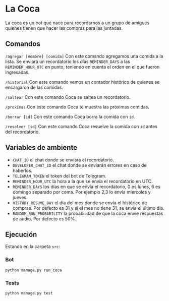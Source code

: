 # La Coca

La coca es un bot que nace para recordarnos a un grupo de amigues quienes tienen que hacer las compras para las juntadas.

## Comandos
`/agregar [nombre] [comida]` Con este comando agregamos una comida a la lista. Se enviará un recordatorio los días `REMINDER_DAYS` a las `REMINDER_HOUR_UTC` en punto, teniendo en cuenta el orden en el que fueron ingresadas.

`/historial` Con este comando vemos un contador histórico de quienes se encargaron de las comidas.

`/saltear` Con este comando Coca se saltea un recordatorio.

`/proximas` Con este comando Coca te muestra las próximas comidas.

`/borrar [id]` Con este comando Coca borra la comida con `id`.

`/resolver [id]` Con este comando Coca resuelve la comida con `id` antes del recordatorio.

## Variables de ambiente
- `CHAT_ID` el chat donde se enviará el recordatorio.
- `DEVELOPER_CHAT_ID` el chat donde se enviarán errores en caso de haberlos.
- `TELEGRAM_TOKEN` el token del bot de Telegram.
- `REMINDER_HOUR_UTC` la hora a la que se envía el recordatorio en UTC.
- `REMINDER_DAYS` los días en que se envía el recordatorio, 0 es lunes, 6 es domingo separado por coma. Por ejemplo 2,3 lo envía miercoles y jueves.
- `HISTORY_RESUME_DAY` el día del mes donde se envía el histórico de compras. Por defecto es 31 y si el mes no tiene 31, se envía el último día.
- `RANDOM_RUN_PROBABILITY` la probabilidad de que la coca envíe respuestas de audio. Por defecto es 50%.

## Ejecución
Estando en la carpeta `src`:

### Bot
```
python manage.py run_coca
```

### Tests
```
python manage.py test
```